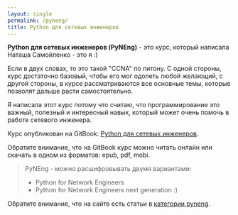 ```yaml
---
layout: single
permalink: /pyneng/
title: Python для сетевых инженеров
---
```


__Python для сетевых инженеров (PyNEng)__ - это курс, который написала Наташа Самойленко - это я :)

Если в двух словах, то это такой "CCNA" по питону.
С одной стороны, курс достаточно базовый, чтобы его мог одолеть любой желающий,
с другой стороны, в курсе рассматриваются все основные темы, которые позволят дальше расти самостоятельно.


Я написала этот курс потому что считаю, что программирование это важный, полезный и интересный навык,
который может очень помочь в работе сетевого инженера.


Курс опубликован на GitBook: [Python для сетевых инженеров](https://www.gitbook.com/book/natenka/pyneng/details).

Обратите внимание, что на GitBook курс можно читать онлайн или скачать в одном из форматов:
epub, pdf, mobi.


> PyNEng - можно расшифровывать двумя вариантами:
> 
> - Python for Network Engineers
> - Python for Network Engineers next generation :)


Обратите внимание, что на сайте есть статьи в [категории pyneng](/categories/#pyneng).
